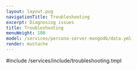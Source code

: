 ```yaml
---
layout: layout.pug
navigationTitle: Troubleshooting
excerpt: Diagnosing issues
title: Troubleshooting
menuWeight: 100
model: /services/percona-server-mongodb/data.yml
render: mustache
---
```


#include /services/include/troubleshooting.tmpl
